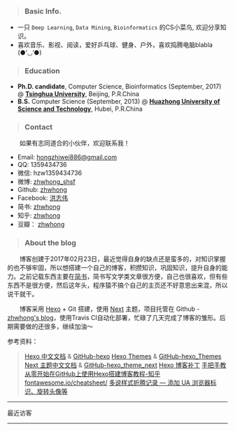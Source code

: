 > ### <span class="fa fa-user"></span> Basic Info.

- 一只 `Deep Learning`, `Data Mining`, `Bioinformatics` 的CS小菜鸟, 欢迎分享知识。
- 喜欢音乐、影视、阅读，爱好乒乓球、健身、户外，喜欢捣腾电脑blabla (●’◡’●)

> ### <span class="fa fa-graduation-cap"></span> Education

- **Ph.D. candidate**, Computer Science, Bioinformatics (September, 2017)
@ [**Tsinghua University**](http://www.tsinghua.edu.cn/publish/newthuen/index.html), Beijing, P.R.China
- **B.S.** Computer Science (September, 2013)
@ [**Huazhong University of Science and Technology**](http://english.hust.edu.cn/), Hubei, P.R.China

> ### <span class="fa fa-paper-plane"></span> Contact

　　如果有志同道合的小伙伴，欢迎联系我！
*   <span class="fa fa-envelope"></span> Email:  hongzhiwei886@gmail.com
*   <span class="fa fa-qq"></span> QQ:  1359434736
*   <span class="fa fa-wechat"></span> 微信:  hzw1359434736
*   <span class="fa fa-weibo"></span> 微博:   [zhwhong_shsf](http://weibo.com/zhwhong/profile?rightmod=1&wvr=6&mod=personinfo&is_all=1)
*   <span class="fa fa-github"></span> Github: [zhwhong](https://github.com/zhwhong)
*   <span class="fa fa-facebook-official"></span> Facebook:  [洪志伟](https://www.facebook.com/profile.php?id=100008115764524)
*   <span class="fa fa-book"></span> 简书:  [zhwhong](http://www.jianshu.com/u/38cd2a8c425e)
*   <span class="fa fa-battery-full"></span> 知乎:  [zhwhong](https://www.zhihu.com/people/zhwhong/activities)
*   <span class="fa fa-file-movie-o"></span> 豆瓣： [zhwhong](https://www.douban.com/people/zhwhong/)

> ### <span class="fa fa-sticky-note"></span> About the blog

　　博客创建于2017年02月23日，最近觉得自身的缺点还是蛮多的，对知识掌握的也不够牢固，所以想搭建一个自己的博客，积攒知识，巩固知识，提升自身的能力。之前记载东西主要在[简书](http://www.jianshu.com/u/38cd2a8c425e)，简书写文学类文章很方便，自己也很喜欢，但有些东西不是很方便，然后这年头，程序猿不搞个自己的主页还不好意思出来混，所以说干就干。

　　博客采用 [Hexo](https://hexo.io/zh-cn/) + Git 搭建，使用 [Next](http://theme-next.iissnan.com/) 主题，项目托管在 Github - [zhwhong's blog](https://github.com/zhwhong/zhwhong.github.io)，使用Travis CI自动化部署，忙碌了几天完成了博客的雏形。后期需要做的还很多，继续加油～

参考资料：

> [Hexo 中文文档](https://hexo.io/zh-cn/docs/) & [GitHub-hexo](https://github.com/hexojs/hexo)
> [Hexo Themes](https://hexo.io/themes/) & [GitHub-hexo_Themes](https://github.com/hexojs/hexo/wiki/Themes)
> [Next 主题中文文档](http://theme-next.iissnan.com/) & [GitHub-hexo_theme_next](https://github.com/iissnan/hexo-theme-next)
> [Hexo 博客补丁](http://frankorz.com/2016/09/30/Hexo-patch/)
> [手把手教从零开始在GitHub上使用Hexo搭建博客教程-知乎](https://zhuanlan.zhihu.com/z-hexo)
> [fontawesome.io/cheatsheet/](http://fontawesome.io/cheatsheet/)
> [多说样式折腾记录 — 添加 UA 浏览器标识、旋转头像等](http://moxfive.xyz/2015/09/29/duoshuo-style/#参考资料)

---

最近访客

<div class="ds-recent-visitors"
    data-num-items="36"
    data-avatar-size="42"
    id="ds-recent-visitors">
</div>

<div style="clear:both"></div>

---
